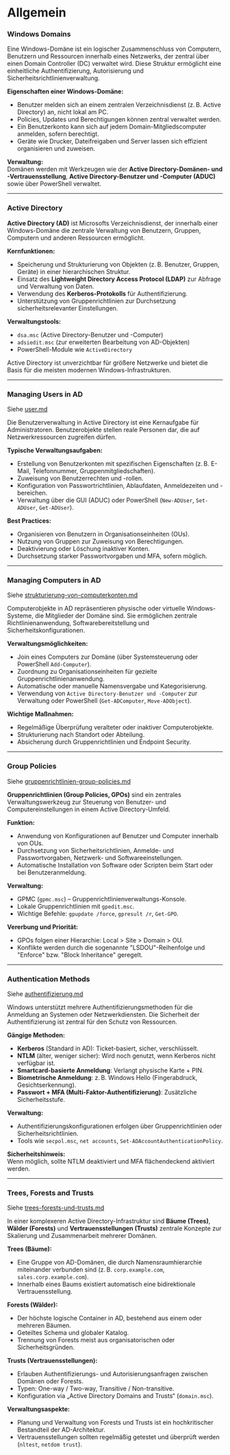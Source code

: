 # Allgemein

### Windows Domains

Eine Windows-Domäne ist ein logischer Zusammenschluss von Computern, Benutzern und Ressourcen innerhalb eines Netzwerks, der zentral über einen Domain Controller (DC) verwaltet wird. Diese Struktur ermöglicht eine einheitliche Authentifizierung, Autorisierung und Sicherheitsrichtlinienverwaltung.

**Eigenschaften einer Windows-Domäne:**

* Benutzer melden sich an einem zentralen Verzeichnisdienst (z. B. Active Directory) an, nicht lokal am PC.
* Policies, Updates und Berechtigungen können zentral verwaltet werden.
* Ein Benutzerkonto kann sich auf jedem Domain-Mitgliedscomputer anmelden, sofern berechtigt.
* Geräte wie Drucker, Dateifreigaben und Server lassen sich effizient organisieren und zuweisen.

**Verwaltung:**\
Domänen werden mit Werkzeugen wie der **Active Directory-Domänen- und -Vertrauensstellung**, **Active Directory-Benutzer und -Computer (ADUC)** sowie über PowerShell verwaltet.

***

### Active Directory

**Active Directory (AD)** ist Microsofts Verzeichnisdienst, der innerhalb einer Windows-Domäne die zentrale Verwaltung von Benutzern, Gruppen, Computern und anderen Ressourcen ermöglicht.

**Kernfunktionen:**

* Speicherung und Strukturierung von Objekten (z. B. Benutzer, Gruppen, Geräte) in einer hierarchischen Struktur.
* Einsatz des **Lightweight Directory Access Protocol (LDAP)** zur Abfrage und Verwaltung von Daten.
* Verwendung des **Kerberos-Protokolls** für Authentifizierung.
* Unterstützung von Gruppenrichtlinien zur Durchsetzung sicherheitsrelevanter Einstellungen.

**Verwaltungstools:**

* `dsa.msc` (Active Directory-Benutzer und -Computer)
* `adsiedit.msc` (zur erweiterten Bearbeitung von AD-Objekten)
* PowerShell-Module wie `ActiveDirectory`

Active Directory ist unverzichtbar für größere Netzwerke und bietet die Basis für die meisten modernen Windows-Infrastrukturen.

***

### Managing Users in AD

Siehe [user.md](user.md "mention")

Die Benutzerverwaltung in Active Directory ist eine Kernaufgabe für Administratoren. Benutzerobjekte stellen reale Personen dar, die auf Netzwerkressourcen zugreifen dürfen.

**Typische Verwaltungsaufgaben:**

* Erstellung von Benutzerkonten mit spezifischen Eigenschaften (z. B. E-Mail, Telefonnummer, Gruppenmitgliedschaften).
* Zuweisung von Benutzerrechten und -rollen.
* Konfiguration von Passwortrichtlinien, Ablaufdaten, Anmeldezeiten und -bereichen.
* Verwaltung über die GUI (ADUC) oder PowerShell (`New-ADUser`, `Set-ADUser`, `Get-ADUser`).

**Best Practices:**

* Organisieren von Benutzern in Organisationseinheiten (OUs).
* Nutzung von Gruppen zur Zuweisung von Berechtigungen.
* Deaktivierung oder Löschung inaktiver Konten.
* Durchsetzung starker Passwortvorgaben und MFA, sofern möglich.

***

### Managing Computers in AD

Siehe [strukturierung-von-computerkonten.md](strukturierung-von-computerkonten.md "mention")

Computerobjekte in AD repräsentieren physische oder virtuelle Windows-Systeme, die Mitglieder der Domäne sind. Sie ermöglichen zentrale Richtlinienanwendung, Softwarebereitstellung und Sicherheitskonfigurationen.

**Verwaltungsmöglichkeiten:**

* Join eines Computers zur Domäne (über Systemsteuerung oder PowerShell `Add-Computer`).
* Zuordnung zu Organisationseinheiten für gezielte Gruppenrichtlinienanwendung.
* Automatische oder manuelle Namensvergabe und Kategorisierung.
* Verwendung von `Active Directory-Benutzer und -Computer` zur Verwaltung oder PowerShell (`Get-ADComputer`, `Move-ADObject`).

**Wichtige Maßnahmen:**

* Regelmäßige Überprüfung veralteter oder inaktiver Computerobjekte.
* Strukturierung nach Standort oder Abteilung.
* Absicherung durch Gruppenrichtlinien und Endpoint Security.

***

### Group Policies

Siehe [gruppenrichtlinien-group-policies.md](gruppenrichtlinien-group-policies.md "mention")

**Gruppenrichtlinien (Group Policies, GPOs)** sind ein zentrales Verwaltungswerkzeug zur Steuerung von Benutzer- und Computereinstellungen in einem Active Directory-Umfeld.

**Funktion:**

* Anwendung von Konfigurationen auf Benutzer und Computer innerhalb von OUs.
* Durchsetzung von Sicherheitsrichtlinien, Anmelde- und Passwortvorgaben, Netzwerk- und Softwareeinstellungen.
* Automatische Installation von Software oder Scripten beim Start oder bei Benutzeranmeldung.

**Verwaltung:**

* GPMC (`gpmc.msc`) – Gruppenrichtlinienverwaltungs-Konsole.
* Lokale Gruppenrichtlinien mit `gpedit.msc`.
* Wichtige Befehle: `gpupdate /force`, `gpresult /r`, `Get-GPO`.

**Vererbung und Priorität:**

* GPOs folgen einer Hierarchie: Local > Site > Domain > OU.
* Konflikte werden durch die sogenannte "LSDOU"-Reihenfolge und "Enforce" bzw. "Block Inheritance" geregelt.

***

### Authentication Methods

Siehe [authentifizierung.md](authentifizierung.md "mention")

Windows unterstützt mehrere Authentifizierungsmethoden für die Anmeldung an Systemen oder Netzwerkdiensten. Die Sicherheit der Authentifizierung ist zentral für den Schutz von Ressourcen.

**Gängige Methoden:**

* **Kerberos** (Standard in AD): Ticket-basiert, sicher, verschlüsselt.
* **NTLM** (älter, weniger sicher): Wird noch genutzt, wenn Kerberos nicht verfügbar ist.
* **Smartcard-basierte Anmeldung**: Verlangt physische Karte + PIN.
* **Biometrische Anmeldung**: z. B. Windows Hello (Fingerabdruck, Gesichtserkennung).
* **Passwort + MFA (Multi-Faktor-Authentifizierung)**: Zusätzliche Sicherheitsstufe.

**Verwaltung:**

* Authentifizierungskonfigurationen erfolgen über Gruppenrichtlinien oder Sicherheitsrichtlinien.
* Tools wie `secpol.msc`, `net accounts`, `Set-ADAccountAuthenticationPolicy`.

**Sicherheitshinweis:**\
Wenn möglich, sollte NTLM deaktiviert und MFA flächendeckend aktiviert werden.

***

### Trees, Forests and Trusts

Siehe [trees-forests-und-trusts.md](trees-forests-und-trusts.md "mention")

In einer komplexeren Active Directory-Infrastruktur sind **Bäume (Trees)**, **Wälder (Forests)** und **Vertrauensstellungen (Trusts)** zentrale Konzepte zur Skalierung und Zusammenarbeit mehrerer Domänen.

**Trees (Bäume):**

* Eine Gruppe von AD-Domänen, die durch Namensraumhierarchie miteinander verbunden sind (z. B. `corp.example.com`, `sales.corp.example.com`).
* Innerhalb eines Baums existiert automatisch eine bidirektionale Vertrauensstellung.

**Forests (Wälder):**

* Der höchste logische Container in AD, bestehend aus einem oder mehreren Bäumen.
* Geteiltes Schema und globaler Katalog.
* Trennung von Forests meist aus organisatorischen oder Sicherheitsgründen.

**Trusts (Vertrauensstellungen):**

* Erlauben Authentifizierungs- und Autorisierungsanfragen zwischen Domänen oder Forests.
* Typen: One-way / Two-way, Transitive / Non-transitive.
* Konfiguration via „Active Directory Domains and Trusts“ (`domain.msc`).

**Verwaltungsaspekte:**

* Planung und Verwaltung von Forests und Trusts ist ein hochkritischer Bestandteil der AD-Architektur.
* Vertrauensstellungen sollten regelmäßig getestet und überprüft werden (`nltest`, `netdom trust`).

